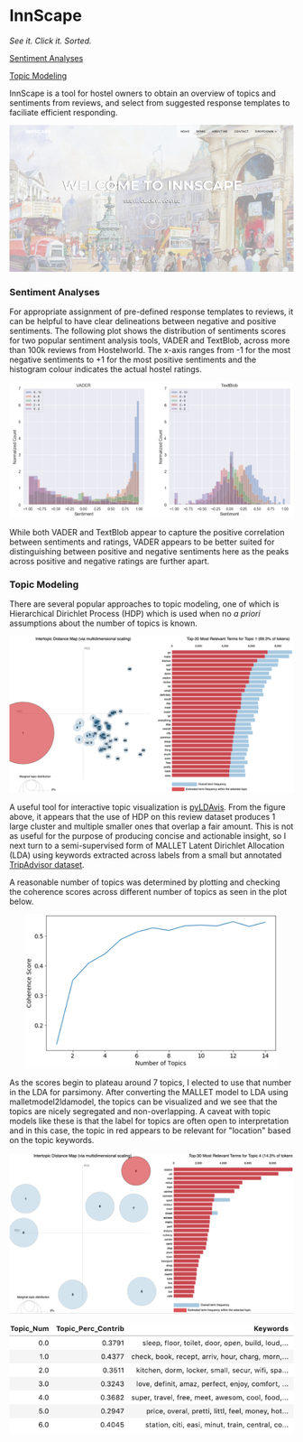 # InnScape
*See it. Click it. Sorted.*

[Sentiment Analyses](#Sentiment-Analyses)

[Topic Modeling](#Topic-Modeling)

InnScape is a tool for hostel owners to obtain an overview of topics and sentiments from reviews, and select from suggested response templates to faciliate efficient responding. 


<p align="center">
  <img src="https://raw.githubusercontent.com/benjaminchew/InnScape/master/Figures/InnScape.png"></img>
</p>


### Sentiment Analyses


For appropriate assignment of pre-defined response templates to reviews, it can be helpful to have clear delineations between negative and positive sentiments. The following plot shows the distribution of sentiments scores for two popular sentiment analysis tools, VADER and TextBlob, across more than 100k reviews from Hostelworld. The x-axis ranges from -1 for the most negative sentiments to +1 for the most positive sentiments and the histogram colour indicates the actual hostel ratings. 


<p align="center">
  <img src="https://raw.githubusercontent.com/benjaminchew/InnScape/master/Figures/VaderBlob.png"></img>
</p>


While both VADER and TextBlob appear to capture the positive correlation between sentiments and ratings, VADER appears to be better suited for distinguishing between positive and negative sentiments here as the peaks across positive and negative ratings are further apart. 


### Topic Modeling


There are several popular approaches to topic modeling, one of which is Hierarchical Dirichlet Process (HDP) which is used when no *a priori* assumptions about the number of topics is known.


<p align="center">
  <img src="https://raw.githubusercontent.com/benjaminchew/InnScape/master/Figures/HDP.png"></img>
</p>


A useful tool for interactive topic visualization is [pyLDAvis](https://pypi.org/project/pyLDAvis/). From the figure above, it appears that the use of HDP on this review dataset produces 1 large cluster and multiple smaller ones that overlap a fair amount. This is not as useful for the purpose of producing concise and actionable insight, so I next turn to a semi-supervised form of MALLET Latent Dirichlet Allocation (LDA) using keywords extracted across labels from a small but annotated [TripAdvisor dataset](http://www.sobigdata.eu/dataset/tripadvisor-annotated-dataset).

A reasonable number of topics was determined by plotting and checking the coherence scores across different number of topics as seen in the plot below.


<p align="center">
  <img src="https://raw.githubusercontent.com/benjaminchew/InnScape/master/Figures/TopicNum.png" width="450"></img>
</p>


As the scores begin to plateau around 7 topics, I elected to use that number in the LDA for parsimony. After converting the MALLET model to LDA using malletmodel2ldamodel, the topics can be visualized and we see that the topics are nicely segregated and non-overlapping. A caveat with topic models like these is that the label for topics are often open to interpretation and in this case, the topic in red appears to be relevant for "location" based on the topic keywords.


<p align="center">
  <img src="https://raw.githubusercontent.com/benjaminchew/InnScape/master/Figures/gLDA.png"></img>
</p>


<p align="center">
  <img src="https://raw.githubusercontent.com/benjaminchew/InnScape/master/Figures/TopicBox.png"></img>
</p>

